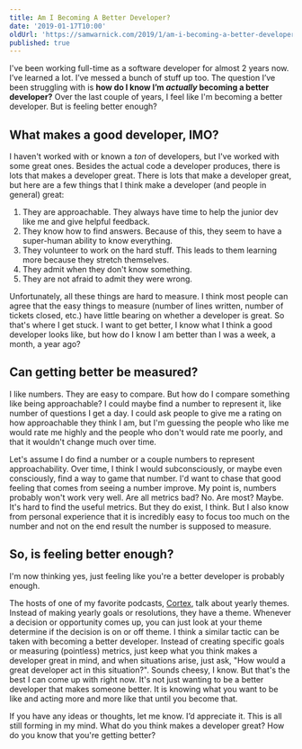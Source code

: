 ```yaml
---
title: Am I Becoming A Better Developer?
date: '2019-01-17T10:00'
oldUrl: 'https://samwarnick.com/2019/1/am-i-becoming-a-better-developer'
published: true
---
```


I've been working full-time as a software developer for almost 2 years now. I’ve learned a lot. I’ve messed a bunch of stuff up too. The question I’ve been struggling with is **how do I know I’m _actually_ becoming a better developer?** Over the last couple of years, I feel like I'm becoming a better developer. But is feeling better enough?

## What makes a good developer, IMO?

I haven't worked with or known a _ton_ of developers, but I've worked with some great ones. Besides the actual code a developer produces, there is lots that makes a developer great. There is lots that make a developer great, but here are a few things that I think make a developer (and people in general) great:

1. They are approachable. They always have time to help the junior dev like me and give helpful feedback.
2. They know how to find answers. Because of this, they seem to have a super-human ability to know everything.
3. They volunteer to work on the hard stuff. This leads to them learning more because they stretch themselves.
4. They admit when they don't know something.
5. They are not afraid to admit they were wrong.

Unfortunately, all these things are hard to measure. I think most people can agree that the easy things to measure (number of lines written, number of tickets closed, etc.) have little bearing on whether a developer is great. So that's where I get stuck. I want to get better, I know what I think a good developer looks like, but how do I know I am better than I was a week, a month, a year ago?

## Can getting better be measured?

I like numbers. They are easy to compare. But how do I compare something like being approachable? I could maybe find a number to represent it, like number of questions I get a day. I could ask people to give me a rating on how approachable they think I am, but I'm guessing the people who like me would rate me highly and the people who don't would rate me poorly, and that it wouldn't change much over time.

Let's assume I do find a number or a couple numbers to represent approachability. Over time, I think I would subconsciously, or maybe even consciously, find a way to game that number. I'd want to chase that good feeling that comes from seeing a number improve. My point is, numbers probably won't work very well. Are all metrics bad? No. Are most? Maybe. It's hard to find the useful metrics. But they do exist, I think. But I also know from personal experience that it is incredibly easy to focus too much on the number and not on the end result the number is supposed to measure.

## So, is feeling better enough?

I'm now thinking yes, just feeling like you're a better developer is probably enough.

The hosts of one of my favorite podcasts, [Cortex](https://relay.fm/cortex), talk about yearly themes. Instead of making yearly goals or resolutions, they have a theme. Whenever a decision or opportunity comes up, you can just look at your theme determine if the decision is on or off theme. I think a similar tactic can be taken with becoming a better developer. Instead of creating specific goals or measuring (pointless) metrics, just keep what you think makes a developer great in mind, and when situations arise, just ask, "How would a great developer act in this situation?". Sounds cheesy, I know. But that's the best I can come up with right now. It's not just wanting to be a better developer that makes someone better. It is knowing what you want to be like and acting more and more like that until you become that.

If you have any ideas or thoughts, let me know. I’d appreciate it. This is all still forming in my mind. What do you think makes a developer great? How do you know that you're getting better?
